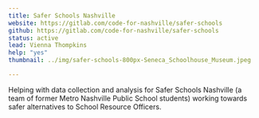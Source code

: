 ```yaml
---
title: Safer Schools Nashville
website: https://gitlab.com/code-for-nashville/safer-schools
github: https://gitlab.com/code-for-nashville/safer-schools
status: active
lead: Vienna Thompkins
help: "yes"
thumbnail: ../img/safer-schools-800px-Seneca_Schoolhouse_Museum.jpeg

---
```


Helping with data collection and analysis for Safer Schools Nashville (a team of former Metro Nashville Public School students) working towards safer alternatives to School Resource Officers.
